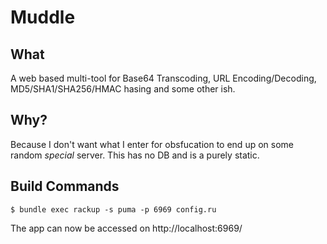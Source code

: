 # Muddle


## What
A web based multi-tool for Base64 Transcoding, URL Encoding/Decoding, MD5/SHA1/SHA256/HMAC hasing and some other ish.

## Why?
Because I don't want what I enter for obsfucation to end up on some random _special_ server. This has no DB and is a purely static.

## Build Commands

`$ bundle exec rackup -s puma -p 6969 config.ru`

The app can now be accessed on http://localhost:6969/